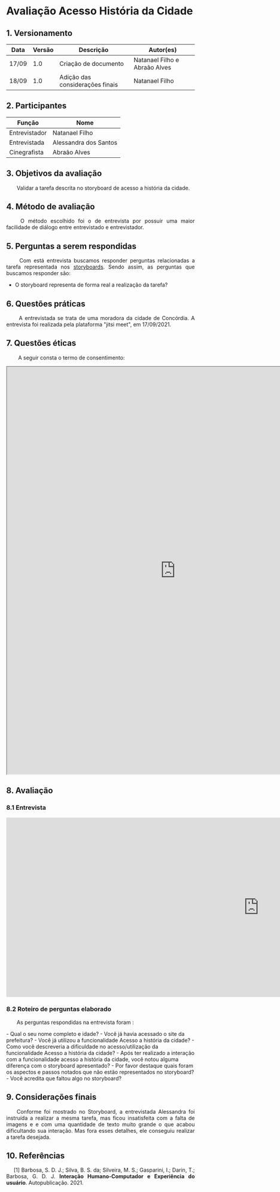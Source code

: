 # Avaliação Acesso História da Cidade


## 1. Versionamento
|Data|Versão|Descrição|Autor(es)
|--|--|--|--|
|17/09|1.0|Criação de documento|Natanael Filho e Abraão Alves| 
|18/09|1.0|Adição das considerações finais |Natanael Filho| 

## 2. Participantes
|Função|Nome|
|--|--|
|Entrevistador|Natanael Filho|
|Entrevistada|Alessandra dos Santos|
|Cinegrafista|Abraão Alves|

## 3. Objetivos da avaliação

<p align = "justify">  &emsp;&emsp;Validar a tarefa descrita no storyboard de acesso a história da cidade.</p>

## 4. Método de avaliação 

<p align = "justify">  &emsp;&emsp; O método escolhido foi o de entrevista por possuir uma maior facilidade de diálogo entre entrevistado e entrevistador.</p>

## 5. Perguntas a serem respondidas

<p align = "justify">  &emsp;&emsp; Com está entrevista buscamos responder perguntas relacionadas a tarefa representada nos <a href="../../planejamentoAvaliacao">storyboards</a>. Sendo assim, as perguntas que buscamos responder são:</p>

- O storyboard representa de forma real a realização da tarefa?

## 6. Questões práticas
<p align = "justify">  &emsp;&emsp; A entrevistada se trata de uma moradora da cidade de Concórdia. A entrevista foi realizada pela plataforma "jitsi meet", em 17/09/2021.</p>

## 7. Questões éticas
<p align = "justify">  &emsp;&emsp; A seguir consta o termo de consentimento: </p>

<iframe width=900 height=1090 src="https://docs.google.com/document/d/e/2PACX-1vTSIZj8nqCPszx8uCQDf-lLUs-0N4OkujT2QMwv7w2bTF1BzAWnNl9BfyzXUMt2uCABUQIoXRh6pP4v/pub?embedded=true"></iframe>

## 8. Avaliação

### 8.1 Entrevista

<iframe width="1350" height="480" src="https://www.youtube.com/embed/MvFXtaI8MZ0" title="YouTube video player" frameborder="0" allow="accelerometer; autoplay; clipboard-write; encrypted-media; gyroscope; picture-in-picture" allowfullscreen></iframe>

### 8.2 Roteiro de perguntas elaborado
<p align = "justify">  &emsp;&emsp;As perguntas respondidas na entrevista foram :</p>
- Qual o seu nome completo e idade?
- Você já havia acessado o site da prefeitura?
- Você já utilizou a funcionalidade Acesso a história da cidade?
- Como você descreveria a dificuldade no acesso/utilização da funcionalidade Acesso a história da cidade?
- Após ter realizado a interação com a funcionalidade acesso a história da cidade, você notou alguma diferença com o storyboard apresentado?
- Por favor destaque quais foram os aspectos e passos notados que não estão representados no storyboard?
- Você acredita que faltou algo no storyboard?

## 9. Considerações finais

<p align = "justify">  &emsp;&emsp;Conforme foi mostrado no Storyboard, a entrevistada Alessandra foi instruída a realizar a mesma tarefa, mas ficou insatisfeita com a falta de imagens e e com uma quantidade de texto muito grande o que acabou dificultando sua interação. Mas fora esses detalhes, ele conseguiu realizar a tarefa desejada. </p>

## 10. Referências

<p style="text-align: justify; text-indent: 20px">[1] Barbosa, S. D. J.; Silva, B. S. da; Silveira, M. S.; Gasparini, I.; Darin, T.; Barbosa, G. D. J. <b>Interação Humano-Computador e Experiência do usuário</b>. Autopublicação. 2021.</p>



